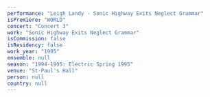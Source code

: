 ```yaml
---
performance: "Leigh Landy - Sonic Highway Exits Neglect Grammar"
isPremiere: "WORLD"
concert: "Concert 3"
work: "Sonic Highway Exits Neglect Grammar"
isCommission: false
isResidency: false
work_year: "1995"
ensemble: null
season: "1994-1995: Electric Spring 1995"
venue: "St-Paul's Hall"
person: null
country: null
---
```



